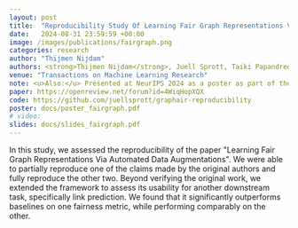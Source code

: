 ```yaml
---
layout: post
title:  "Reproducibility Study Of Learning Fair Graph Representations Via Automated Data Augmentations"
date:   2024-08-31 23:59:59 +00:00
image: /images/publications/fairgraph.png
categories: research
author: "Thijmen Nijdam"
authors: <strong>Thijmen Nijdam</strong>, Juell Sprott, Taiki Papandreou-Lazos, Jurgen de Heus
venue: "Transactions on Machine Learning Research"
note: <u>Also:</u> Presented at NeurIPS 2024 as a poster as part of the Machine Learning Reprodicibilty Challenge (MLRC)
paper: https://openreview.net/forum?id=4WiqHopXQX
code: https://github.com/juellsprott/graphair-reproducibility
poster: docs/poster_fairgraph.pdf
# video: 
slides: docs/slides_fairgraph.pdf
---
```


In this study, we assessed the reproducibility of the paper "Learning Fair Graph Representations Via Automated Data Augmentations". We were able to partially reproduce one of the claims made by the original authors and fully reproduce the other two. Beyond verifying the original work, we extended the framework to assess its usability for another downstream task, specifically link prediction. We found that it significantly outperforms baselines on one fairness metric, while performing comparably on the other.
